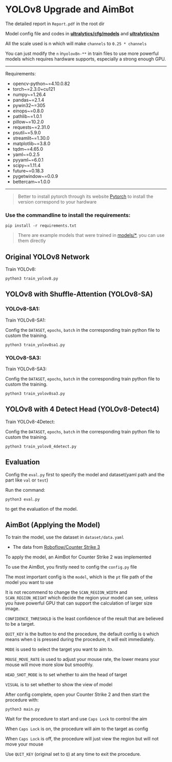 # YOLOv8 Upgrade and AimBot

The detailed report in `Report.pdf` in the root dir

Model config file and codes in **[ultralytics/cfg/models](ultralytics/cfg/models)** and **[ultralytics/nn](ultralytics/nn)**

All the scale used is n which will make `channels` to `0.25 * channels` 

You can just modify the `n` in`yolov8n-**` in train files to use more powerful models which requires hardware supports, especially a strong enough GPU.

--- 
Requirements:
- opencv-python~=4.10.0.82
- torch~=2.3.0+cu121
- numpy~=1.26.4
- pandas~=2.1.4
- pywin32~=305
- einops~=0.8.0
- pathlib~=1.0.1
- pillow~=10.2.0
- requests~=2.31.0
- psutil~=5.9.0
- streamlit~=1.30.0
- matplotlib~=3.8.0
- tqdm~=4.65.0
- yaml~=0.2.5
- pyyaml~=6.0.1
- scipy~=1.11.4
- future~=0.18.3
- pygetwindow~=0.0.9
- bettercam~=1.0.0
---

> Better to install pytorch through its website [Pytorch](https://pytorch.org/get-started/locally/) to install the version correspond to your hardware

### Use the commandline to install the requirements:

```shell
pip install -r requirements.txt
```

> There are example models that were trained in [models/*](models), you can use them directly

## Original YOLOv8 Network

Train YOLOv8:

```shell
python3 train_yolov8.py
```

## YOLOv8 with Shuffle-Attention (YOLOv8-SA)

### YOLOv8-SA1:

Train YOLOv8-SA1:

Config the `DATASET`, `epochs`, `batch` in the corresponding train python file to custom the training.

```shell
python3 train_yolov8sa1.py
```


### YOLOv8-SA3:

Train YOLOv8-SA3:

Config the `DATASET`, `epochs`, `batch` in the corresponding train python file to custom the training.

```shell
python3 train_yolov8sa3.py
```

## YOLOv8 with 4 Detect Head (YOLOv8-Detect4)

Train YOLOv8-4Detect:

Config the `DATASET`, `epochs`, `batch` in the corresponding train python file to custom the training.

```shell
python3 train_yolov8_4detect.py
```

## Evaluation

Config the `eval.py` first to specify the model and dataset(yaml path and the part like `val` or `test`)

Run the command:

```shell
python3 eval.py
```

to get the evaluation of the model.

## AimBot (Applying the Model)

To train the model, use the dataset in `dataset/data.yaml`

- The data from [Roboflow/Counter Strike 3](https://universe.roboflow.com/my-projects-qc3c9/counter-strike-3)

To apply the model, an AimBot for Counter Strike 2 was implemented

To use the AimBot, you firstly need to config the `config.py` file

The most important config is the `model`, which is the `pt` file path of the model you want to use

It is not recommend to change the `SCAN_REGION_WIDTH` and `SCAN_REGION_HEIGHT` which decide the region your model can see, unless you have powerful GPU that can support the calculation of larger size image.

`CONFIDENCE_THRESHOLD` is the least confidence of the result that are believed to be a target.

`QUIT_KEY` is the button to end the procedure, the default config is `Q` which means when `Q` is pressed during the procedure, it will exit immediately.

`MODE` is used to select the target you want to aim to.

`MOUSE_MOVE_RATE` is used to adjust your mouse rate, the lower means your mouse will move more slow but smoothly.

`HEAD_SHOT_MODE` is to set whether to aim the head of target

`VISUAL` is to set whether to show the view of model

After config complete, open your Counter Strike 2 and then start the procedure with:

```shell
python3 main.py
```

Wait for the procedure to start and use `Caps Lock` to control the aim

When `Caps Lock` is on, the procedure will aim to the target as config

When `Caps Lock` is off, the procedure will just view the region but will not move your mouse

Use `QUIT_KEY` (original set to `Q`) at any time to exit the procedure.
